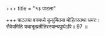 +++
title = "१३ पाटला"

+++
पाटलया वनमध्ये कुसुमितया मोहितस्तथा भ्रमरः।  
सैवेयमिति यथाभूत्प्रतीतिरस्यान्यपुष्पेऽपि॥ 97 ॥  